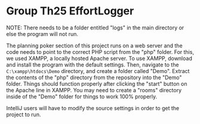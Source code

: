 # Group Th25 EffortLogger
NOTE: There needs to be a folder entitled "logs" in the main directory or else the program will not run.

The planning poker section of this project runs on a web server and the code needs to point to the correct PHP script from the "php" folder.
For this, we used XAMPP, a locally hosted Apache server. To use XAMPP, download and install the program with the default settings. Then, navigate to the `C:\xampp\htdocs\Demo` directory, and create a folder called "Demo". Extract the contents of the "php" directory from the repository into the "Demo" folder. Things should function properly after clicking the "start" button on the Apache line in XAMPP. You may need to create a "rooms" directory inside of the "Demo" folder for things to work 100% properly.

IntelliJ users will have to modify the source settings in order to get the project to run.
